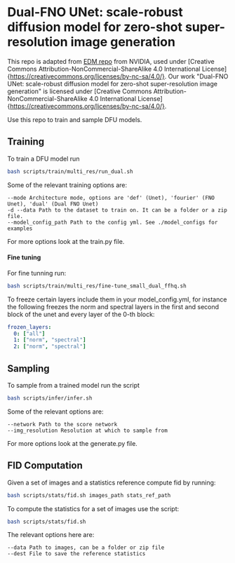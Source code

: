 # Dual-FNO UNet: scale-robust diffusion model for zero-shot super-resolution image generation

This repo is adapted from [EDM repo](https://github.com/NVlabs/edm) from NVIDIA, used under [Creative Commons Attribution-NonCommercial-ShareAlike 4.0 International License]{https://creativecommons.org/licenses/by-nc-sa/4.0/}. Our work "Dual-FNO UNet: scale-robust diffusion model for zero-shot super-resolution image generation" is licensed under [Creative Commons Attribution-NonCommercial-ShareAlike 4.0 International License]{https://creativecommons.org/licenses/by-nc-sa/4.0/}.

Use this repo to train and sample DFU models. 

## Training
To train a DFU model run
```bash
bash scripts/train/multi_res/run_dual.sh
```
Some of the relevant training options are:
```
--mode Architecture mode, options are 'def' (Unet), 'fourier' (FNO Unet), 'dual' (Dual FNO Unet)
-d --data Path to the dataset to train on. It can be a folder or a zip file. 
--model_config_path Path to the config yml. See ./model_configs for examples
```

For more options look at the train.py file. 

#### Fine tuning

For fine tunning run:
```bash
bash scripts/train/multi_res/fine-tune_small_dual_ffhq.sh
```
To freeze certain layers include them in your model_config.yml, for instance the following freezes the norm and spectral layers in the first and second block of the unet and every layer of the 0-th block:

```yml
frozen_layers:
  0: ["all"]
  1: ["norm", "spectral"]
  2: ["norm", "spectral"]
```

## Sampling
To sample from a trained model run the script
```bash
bash scripts/infer/infer.sh
```
Some of the relevant options are: 
```
--network Path to the score network
--img_resolution Resolution at which to sample from
```

For more options look at the generate.py file. 


## FID Computation
Given a set of images and a statistics reference compute fid by running: 

```bash
bash scripts/stats/fid.sh images_path stats_ref_path
```

To compute the statistics for a set of images use the script:

```bash
bash scripts/stats/fid.sh 
```

The relevant options here are:
```
--data Path to images, can be a folder or zip file
--dest File to save the reference statistics
```
